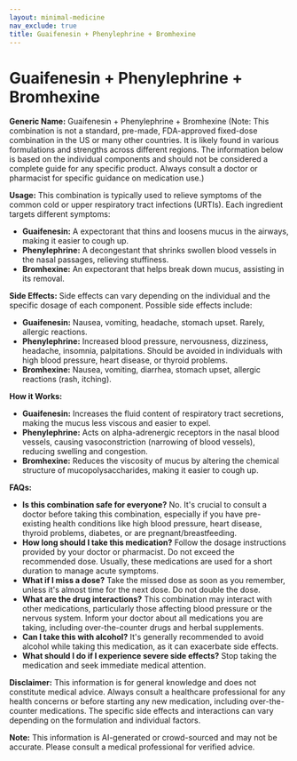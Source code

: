 ```yaml
---
layout: minimal-medicine
nav_exclude: true
title: Guaifenesin + Phenylephrine + Bromhexine
---
```


# Guaifenesin + Phenylephrine + Bromhexine

**Generic Name:** Guaifenesin + Phenylephrine + Bromhexine  (Note: This combination is not a standard, pre-made, FDA-approved fixed-dose combination in the US or many other countries.  It is likely found in various formulations and strengths across different regions. The information below is based on the individual components and should not be considered a complete guide for any specific product.  Always consult a doctor or pharmacist for specific guidance on medication use.)


**Usage:** This combination is typically used to relieve symptoms of the common cold or upper respiratory tract infections (URTIs).  Each ingredient targets different symptoms:

* **Guaifenesin:**  A expectorant that thins and loosens mucus in the airways, making it easier to cough up.
* **Phenylephrine:** A decongestant that shrinks swollen blood vessels in the nasal passages, relieving stuffiness.
* **Bromhexine:** An expectorant that helps break down mucus, assisting in its removal.


**Side Effects:**  Side effects can vary depending on the individual and the specific dosage of each component. Possible side effects include:

* **Guaifenesin:** Nausea, vomiting, headache, stomach upset.  Rarely, allergic reactions.
* **Phenylephrine:**  Increased blood pressure, nervousness, dizziness, headache, insomnia, palpitations.  Should be avoided in individuals with high blood pressure, heart disease, or thyroid problems.
* **Bromhexine:**  Nausea, vomiting, diarrhea, stomach upset, allergic reactions (rash, itching).


**How it Works:**

* **Guaifenesin:** Increases the fluid content of respiratory tract secretions, making the mucus less viscous and easier to expel.
* **Phenylephrine:**  Acts on alpha-adrenergic receptors in the nasal blood vessels, causing vasoconstriction (narrowing of blood vessels), reducing swelling and congestion.
* **Bromhexine:** Reduces the viscosity of mucus by altering the chemical structure of mucopolysaccharides, making it easier to cough up.


**FAQs:**

* **Is this combination safe for everyone?** No.  It's crucial to consult a doctor before taking this combination, especially if you have pre-existing health conditions like high blood pressure, heart disease, thyroid problems, diabetes, or are pregnant/breastfeeding.
* **How long should I take this medication?** Follow the dosage instructions provided by your doctor or pharmacist. Do not exceed the recommended dose.  Usually, these medications are used for a short duration to manage acute symptoms.
* **What if I miss a dose?**  Take the missed dose as soon as you remember, unless it's almost time for the next dose.  Do not double the dose.
* **What are the drug interactions?**  This combination may interact with other medications, particularly those affecting blood pressure or the nervous system.  Inform your doctor about all medications you are taking, including over-the-counter drugs and herbal supplements.
* **Can I take this with alcohol?** It's generally recommended to avoid alcohol while taking this medication, as it can exacerbate side effects.
* **What should I do if I experience severe side effects?**  Stop taking the medication and seek immediate medical attention.


**Disclaimer:** This information is for general knowledge and does not constitute medical advice. Always consult a healthcare professional for any health concerns or before starting any new medication, including over-the-counter medications.  The specific side effects and interactions can vary depending on the formulation and individual factors.


**Note:** This information is AI-generated or crowd-sourced and may not be accurate. Please consult a medical professional for verified advice.